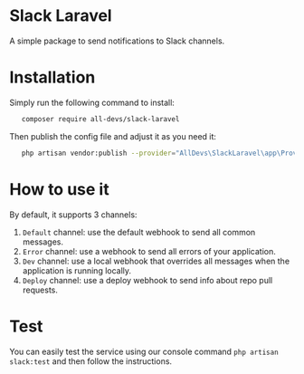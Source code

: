 <h1>Slack Laravel</h1>
<p>A simple package to send notifications to Slack channels.</p>

# Installation

<p>Simply run the following command to install:</p>

```sh
   composer require all-devs/slack-laravel
```

<p>Then publish the config file and adjust it as you need it:</p>

```sh
   php artisan vendor:publish --provider="AllDevs\SlackLaravel\app\Providers\SlackLaravelServiceProvider"
```

# How to use it

<p>By default, it supports 3 channels:</p>

1. `Default` channel: use the default webhook to send all common messages.
2. `Error` channel: use a webhook to send all errors of your application. 
3. `Dev` channel: use a local webhook that overrides all messages when the application is running locally.
4. `Deploy` channel: use a deploy webhook to send info about repo pull requests.

# Test
You can easily test the service using our console command `php artisan slack:test` and then follow the instructions.
